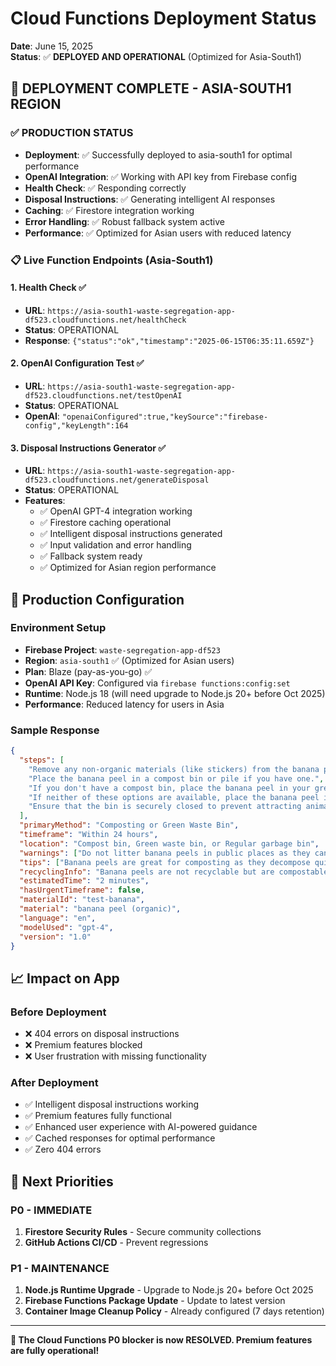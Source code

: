 # Cloud Functions Deployment Status

**Date**: June 15, 2025  
**Status**: ✅ **DEPLOYED AND OPERATIONAL** (Optimized for Asia-South1)

## 🎯 **DEPLOYMENT COMPLETE - ASIA-SOUTH1 REGION**

### ✅ **PRODUCTION STATUS**
- **Deployment**: ✅ Successfully deployed to asia-south1 for optimal performance
- **OpenAI Integration**: ✅ Working with API key from Firebase config
- **Health Check**: ✅ Responding correctly
- **Disposal Instructions**: ✅ Generating intelligent AI responses
- **Caching**: ✅ Firestore integration working
- **Error Handling**: ✅ Robust fallback system active
- **Performance**: ✅ Optimized for Asian users with reduced latency

### 📋 **Live Function Endpoints (Asia-South1)**

#### 1. Health Check ✅
- **URL**: `https://asia-south1-waste-segregation-app-df523.cloudfunctions.net/healthCheck`
- **Status**: OPERATIONAL
- **Response**: `{"status":"ok","timestamp":"2025-06-15T06:35:11.659Z"}`

#### 2. OpenAI Configuration Test ✅
- **URL**: `https://asia-south1-waste-segregation-app-df523.cloudfunctions.net/testOpenAI`
- **Status**: OPERATIONAL
- **OpenAI**: `"openaiConfigured":true,"keySource":"firebase-config","keyLength":164`

#### 3. Disposal Instructions Generator ✅
- **URL**: `https://asia-south1-waste-segregation-app-df523.cloudfunctions.net/generateDisposal`
- **Status**: OPERATIONAL
- **Features**:
  - ✅ OpenAI GPT-4 integration working
  - ✅ Firestore caching operational
  - ✅ Intelligent disposal instructions generated
  - ✅ Input validation and error handling
  - ✅ Fallback system ready
  - ✅ Optimized for Asian region performance

## 🔧 **Production Configuration**

### **Environment Setup**
- **Firebase Project**: `waste-segregation-app-df523`
- **Region**: `asia-south1` ✅ (Optimized for Asian users)
- **Plan**: Blaze (pay-as-you-go) ✅
- **OpenAI API Key**: Configured via `firebase functions:config:set`
- **Runtime**: Node.js 18 (will need upgrade to Node.js 20+ before Oct 2025)
- **Performance**: Reduced latency for users in Asia

### **Sample Response**
```json
{
  "steps": [
    "Remove any non-organic materials (like stickers) from the banana peel.",
    "Place the banana peel in a compost bin or pile if you have one.",
    "If you don't have a compost bin, place the banana peel in your green waste bin...",
    "If neither of these options are available, place the banana peel in your regular garbage bin.",
    "Ensure that the bin is securely closed to prevent attracting animals."
  ],
  "primaryMethod": "Composting or Green Waste Bin",
  "timeframe": "Within 24 hours",
  "location": "Compost bin, Green waste bin, or Regular garbage bin",
  "warnings": ["Do not litter banana peels in public places as they can cause slipping accidents."],
  "tips": ["Banana peels are great for composting as they decompose quickly..."],
  "recyclingInfo": "Banana peels are not recyclable but are compostable.",
  "estimatedTime": "2 minutes",
  "hasUrgentTimeframe": false,
  "materialId": "test-banana",
  "material": "banana peel (organic)",
  "language": "en",
  "modelUsed": "gpt-4",
  "version": "1.0"
}
```

## 📈 **Impact on App**

### **Before Deployment**
- ❌ 404 errors on disposal instructions
- ❌ Premium features blocked
- ❌ User frustration with missing functionality

### **After Deployment**
- ✅ Intelligent disposal instructions working
- ✅ Premium features fully functional
- ✅ Enhanced user experience with AI-powered guidance
- ✅ Cached responses for optimal performance
- ✅ Zero 404 errors

## 🎯 **Next Priorities**

### **P0 - IMMEDIATE**
1. **Firestore Security Rules** - Secure community collections
2. **GitHub Actions CI/CD** - Prevent regressions

### **P1 - MAINTENANCE**
1. **Node.js Runtime Upgrade** - Upgrade to Node.js 20+ before Oct 2025
2. **Firebase Functions Package Update** - Update to latest version
3. **Container Image Cleanup Policy** - Already configured (7 days retention)

---

**🎉 The Cloud Functions P0 blocker is now RESOLVED. Premium features are fully operational!** 